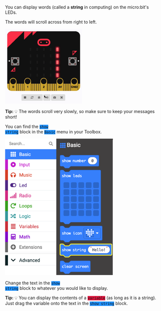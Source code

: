 You can display words (called a **string** in computing) on the micro:bit's LEDs. 

The words will scroll across from right to left.

<img src="images/scrolling-words.gif" alt="The purple Download button next to the name of the project" width="250"/>

**Tip:** 💡 The words scroll very slowly, so make sure to keep your messages short!

You can find the <code style="background-color: #1E90FF">show string</code> block in the <code style="background-color: #1E90FF">Basic</code> menu in your Toolbox.

<img src="images/show-string-location.png" alt="The Basic menu, with the 'show string' block highlighted." width="350"/>

Change the text in the <code style="background-color: #1e90ff">show string</code> block to whatever you would like to display.

**Tip:** 💡 You can display the contents of a <code style="background-color: #DC143C">variable</code> (as long as it is a string). Just drag the variable onto the text in the <code style="background-color: #1e90ff">show string</code> block.
